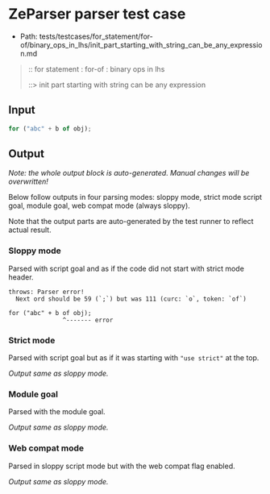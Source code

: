 # ZeParser parser test case

- Path: tests/testcases/for_statement/for-of/binary_ops_in_lhs/init_part_starting_with_string_can_be_any_expression.md

> :: for statement : for-of : binary ops in lhs
>
> ::> init part starting with string can be any expression

## Input

`````js
for ("abc" + b of obj);
`````

## Output

_Note: the whole output block is auto-generated. Manual changes will be overwritten!_

Below follow outputs in four parsing modes: sloppy mode, strict mode script goal, module goal, web compat mode (always sloppy).

Note that the output parts are auto-generated by the test runner to reflect actual result.

### Sloppy mode

Parsed with script goal and as if the code did not start with strict mode header.

`````
throws: Parser error!
  Next ord should be 59 (`;`) but was 111 (curc: `o`, token: `of`)

for ("abc" + b of obj);
               ^------- error
`````

### Strict mode

Parsed with script goal but as if it was starting with `"use strict"` at the top.

_Output same as sloppy mode._

### Module goal

Parsed with the module goal.

_Output same as sloppy mode._

### Web compat mode

Parsed in sloppy script mode but with the web compat flag enabled.

_Output same as sloppy mode._
